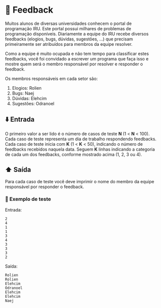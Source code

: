 # :pencil: Feedback

Muitos alunos de diversas universidades conhecem o portal de programação IRU. Este portal possui milhares de problemas de programação disponíveis. Diariamente a equipe do IRU recebe diversos feedbacks (elogios, bugs, dúvidas, sugestões, ...) que precisam primeiramente ser atribuídos para membros da equipe resolver.

Como a equipe é muito ocupada e não tem tempo para classificar estes feedbacks, você foi convidado a escrever um programa que faça isso e mostre quem será o membro responsável por resolver e responder o feedback.

Os membros responsáveis em cada setor são:


1. Elogios: Rolien
2. Bugs: Naej
3. Dúvidas: Elehcim
4. Sugestões: Odranoel

## :arrow_down: Entrada

O primeiro valor a ser lido é o número de casos de teste <b>N</b> (1 < <b>N</b> < 100). Cada caso de teste representa um dia de trabalho respondendo feedbacks. Cada caso de teste inicia com <b>K</b> (1 < <b>K</b> < 50), indicando o número de feedbacks recebidos naquela data. Seguem <b>K</b> linhas indicando a categoria de cada um dos feedbacks, conforme mostrado acima (1, 2, 3 ou 4).

## :arrow_up: Saída

Para cada caso de teste você deve imprimir o nome do membro da equipe responsável por responder o feedback.

### :test_tube: Exemplo de teste

Entrada:

```
2
4
1
1
3
4
3
3
3
2
```

Saída:

```
Rolien
Rolien
Elehcim
Odranoel
Elehcim
Elehcim
Naej
```
